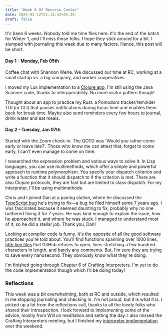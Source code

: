 ```yaml
---
title: "Week 6 Of Recurse Center"
date: 2024-02-12T22:13:42+05:30
draft: false
---
```


It's been 6 weeks. Nobody told me time flies here. It's the end of the batch for Winter 1, and I'll miss those folks. I hope they stick around for a bit. I slumped with journaling this week due to many factors. Hence, this post will be short.

#### Day 1 - Monday, Feb 05th

Coffee chat with Shannon Werle. We discussed our time at RC, working at a small startup vs. a big company, and worker cooperatives.

I moved my Lox implementation to a [Clojure app](https://github.com/raghavio/crafting-interpreters/blob/main/clojox/test/clojox/core_test.clj). I'm still using the Java Scanner code, thanks to interoperability. No more visitor pattern though!

Thought about an app to practice my Rust: a Pomodoro tracker/reminder TUI (or CLI) that pauses notifications during focus time and enables them back for break time. Maybe also send reminders every few hours to journal, drink water and eat meals.

#### Day 2 - Tuesday, Jan 07th

Started with the Zoom check-in. The QOTD was 'Would you rather come early or leave late?'.
Those who know me can attest that, forget to come early, I can't even manage to come on time.

I researched the expression problem and various ways to solve it. In Lisp languages, you can use multimethods, which offer a simple and powerful approach to runtime polymorphism. You specify your dispatch criterion and write a function that it should dispatch to if the criterion is met. There are also Clojure protocols, they are fast but are limited to class dispatch. For my interpreter, I'll be using multimethods.

Chris and I joined Dan at a pairing station, where he discussed the [TypeScript bug](https://github.com/microsoft/TypeScript/issues/16069) he's trying to fix—a bug he filed himself some 7 years ago. I was fascinated because it seemed daunting to fix, probably why no one bothered fixing it for 7 years. He was kind enough to explain the issue, how he approached it, and where he was stuck. I managed to understand most of it, so he did a stellar job. Thank you, Dan!

Looking at compiler code is funny. It's the opposite of all the good software practices you're told about. You'll find functions spanning over 1000 lines, [50k-line files](https://github.com/danvk/TypeScript/blob/2b040f3b8fc85435e83fd25663877eb795d6379b/src/compiler/checker.ts) that GitHub refuses to open, lines stretching a few hundred characters in length, and barely any comments. But, I'm sure they are trying to save every nanosecond. They obviously know what they're doing.

I'm finished going through Chapter 6 of Crafting Interpreters. I'm yet to do the code implementation though which I'll be doing today!

### Reflections

This week was a bit overwhelming, both at RC and outside, which resulted in me stopping journaling and checking in. I'm not proud, but it is what it is. I picked up a lot from the reflections call, thanks to all the lovely folks who shared their introspection. I look forward to implementing some of the advice, mostly from Will on meditation and setting the day. I also missed the Crafting Interpreters meeting, but I finished my [interpreter implementation](https://github.com/raghavio/crafting-interpreters/commit/ffa3e4e79ecde27cb1b4c2e1f9abacf0f1a2f658) over the weekend.